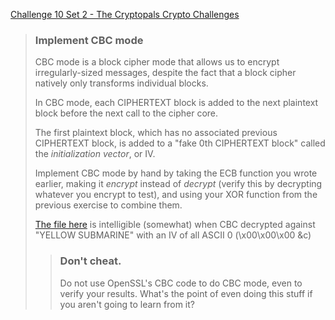 [Challenge 10 Set 2 - The Cryptopals Crypto Challenges](https://cryptopals.com/sets/2/challenges/10)

> ### Implement CBC mode
>
> CBC mode is a block cipher mode that allows us to encrypt irregularly-sized messages, despite the fact that a block cipher natively only transforms individual blocks.
>
> In CBC mode, each CIPHERTEXT block is added to the next plaintext block before the next call to the cipher core.
>
> The first plaintext block, which has no associated previous CIPHERTEXT block, is added to a "fake 0th CIPHERTEXT block" called the _initialization vector_, or IV.
>
> Implement CBC mode by hand by taking the ECB function you wrote earlier, making it _encrypt_ instead of _decrypt_ (verify this by decrypting whatever you encrypt to test), and using your XOR function from the previous exercise to combine them.
>
> [The file here](https://cryptopals.com/static/challenge-data/10.txt) is intelligible (somewhat) when CBC decrypted against "YELLOW SUBMARINE" with an IV of all ASCII 0 (\\x00\\x00\\x00 &c)
>
> > ### Don't cheat.
> > Do not use OpenSSL's CBC code to do CBC mode, even to verify your results. What's the point of even doing this stuff if you aren't going to learn from it?